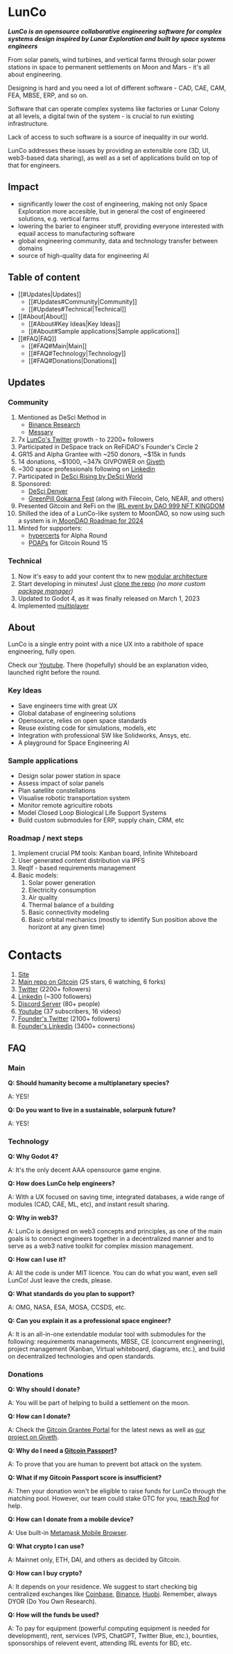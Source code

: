 
# LunCo

***LunCo is an opensource collaborative engineering software for complex systems design inspired by Lunar Exploration and built by space systems engineers***

From solar panels, wind turbines, and vertical farms through solar power stations in space to permanent settlements on Moon and Mars - it's all about engineering.

Designing is hard and you need a lot of different software - CAD, CAE, CAM, FEA, MBSE, ERP, and so on.

Software that can operate complex systems like factories or Lunar Colony at all levels, a digital twin of the system - is crucial to run existing infrastructure. 

Lack of access to such software is a source of inequality in our world.

LunCo addresses these issues by providing an extensible core (3D, UI, web3-based data sharing), as well as a set of applications build on top of that for engineers.


## Impact

- significantly lower the cost of engineering, making not only Space Exploration more accesible, but in general the cost of engineered solutions, e.g. vertical farms
- lowering the barier to engineer stuff, providing everyone interested with equail access to manufacturing software
- global engineering community, data and technology transfer between domains
- source of high-quality data for engineering AI



## Table of content

- [[#Updates|Updates]]
	- [[#Updates#Community|Community]]
	- [[#Updates#Technical|Technical]]
- [[#About|About]]
	- [[#About#Key Ideas|Key Ideas]]
	- [[#About#Sample applications|Sample applications]]
- [[#FAQ|FAQ]]
	- [[#FAQ#Main|Main]]
	- [[#FAQ#Technology|Technology]]
	- [[#FAQ#Donations|Donations]]

## Updates

### Community

1.  Mentioned as DeSci Method in
	- [Binance Research](https://twitter.com/BinanceResearch/status/1638833482825605120)
	- [Messary](https://twitter.com/MessariCrypto/status/1644671463914614785)
2. 7x [LunCo's Twitter](https://twitter.com/LunCoSim) growth - to 2200+ followers
3. Participated in DeSpace track on ReFiDAO's Founder's Circle 2
4. GR15 and Alpha Grantee with ~250 donors, ~$15k in funds
5. 14 donations, ~$1000, ~347k GIVPOWER  on [Giveth](https://giveth.io/project/lunco-accelerates-lunar-colonization-with-opensource)
6. ~300 space professionals following on [Linkedin](https://www.linkedin.com/company/luncosim/) 
7. Participated in [DeSci Rising by DeSci World](https://twitter.com/DeSciWorld/status/1623715987928518658)
8. Sponsored:
	- [DeSci Denver ](https://twitter.com/descieth/status/1628379084928548866)
	- [GreenPill Gokarna Fest](https://twitter.com/IrthuSuresh/status/1643379632887193600) (along with Filecoin, Celo, NEAR, and others)
9. Presented Gitcoin and ReFi on the [IRL event by DAO 999 NFT KINGDOM](https://twitter.com/999kingdomnft/status/1643935080417730560)
10. Shilled the idea of a LunCo-like system to MoonDAO, so now using such a system is in[ MoonDAO Roadmap for 2024](https://docs.google.com/document/d/1E4VtthW7lEdYboaumkrlJ01hqf298wMu9qniqeNL0fA/edit#heading=h.pd8qdg2ti4sq)
11. Minted for supporters:
	- [hypercerts](https://hypercerts.org/app/view?claimId=0x822f17a9a5eecfd66dbaff7946a8071c265d1d07-2381976568446569244243622252022377480192) for Alpha Round
	- [POAPs](https://www.poap.delivery/lunco-gr-15-supporters) for Gitcoin Round 15

### Technical

1. Now it's easy to add your content thx to new [modular architecture](obsidian://open?vault=LunCo%20Docs&file=LunCo%20architecture)
2. Start developing in minutes! Just [clone the repo](https://github.com/LunCoSim/lunco-sim#installation) *(no more custom [package manager](https://github.com/LunCoSim/godot-package-manager))*
3. Updated to Godot 4, as it was finally released on March 1, 2023
4. Implemented [multiplayer](https://youtu.be/hxd3Y432irQ)

## About

LunCo is a single entry point with a nice UX into a rabithole of space engineering, fully open.

Check our [Youtube](https://www.youtube.com/@LunCoSim).  There (hopefully) should be an explanation video, launched right before the round.

### Key Ideas

* Save engineers time with great UX
* Global database of engineering solutions
* Opensource, relies on open space standards
* Reuse existing code for simulations, models, etc
* Integration with professional SW like Solidworks, Ansys, etc.
* A playground for Space Engineering AI

### Sample applications

- Design solar power station in space 
- Assess impact of solar panels
- Plan satellite constellations 
- Visualise robotic transportation system
- Monitor remote agricultire robots
- Model Closed Loop Biological Life Support Systems
- Build custom submodules for ERP, supply chain, CRM, etc

### Roadmap / next steps

1. Implement crucial PM tools: Kanban board, Infinite Whiteboard
2. User generated content distribution via IPFS
3. ReqIf - based requirements management
4. Basic models:
	1. Solar power generation
	2. Electricity consumption
	3. Air quality
	4. Thermal balance of a building
	5. Basic connectivity modeling
	6. Basic orbital mechanics (mostly to identify Sun position above the horizont at any given time)

# Contacts

1. [Site](https://lunco.space)
2. [Main repo on Gitcoin](https://github.com/LunCoSim/lunco-sim) (25 stars, 6 watching, 6 forks)
3. [Twitter](https://twitter.com/LunCoSim) (2200+ followers)
4. [Linkedin](https://www.linkedin.com/company/luncosim/) (~300 followers)
5. [Discord Server](https://discord.gg/uTEFrW32) (80+ people)
7. [Youtube](https://www.youtube.com/@LunCoSim) (37 subscribers, 16 videos)
8. [Founder's Twitter](https://twitter.com/_Difint_) (2100+ followers)
9. [Founder's Linkedin](https://www.linkedin.com/in/rod-mamin-2a48a12b/) (3400+ connections)

## FAQ

### Main

**Q: Should humanity become a multiplanetary species?**

A: YES!

**Q: Do you want to live in a sustainable, solarpunk future?**

A: YES!

### Technology

**Q: Why Godot 4?**

A: It's the only decent AAA opensource game engine.

**Q: How does LunCo help engineers?**

A: With a UX focused on saving time, integrated databases, a wide range of modules (CAD, CAE, ML, etc), and instant result sharing.

**Q: Why in web3?**

A: LunCo is designed on web3 concepts and principles, as one of the main goals is to connect engineers together in a decentralized manner and to serve as a web3 native toolkit for complex mission management.

**Q: How can I use it?**

A: All the code is under MIT licence. You can do what you want, even sell LunCo! Just leave the creds, please.

**Q: What standards do you plan to support?**

A: OMG, NASA, ESA, MOSA, CCSDS, etc.

**Q: Can you explain it as a professional space engineer?**

A: It is an all-in-one extendable modular tool with submodules for the following: requirements managements, MBSE, CE (concurrent engineering), project management (Kanban, Virtual whiteboard, diagrams, etc.), and build on decentralized technologies and open standards.

### Donations

**Q: Why should I donate?**

A: You will be part of helping to build a settlement on the moon.

**Q: How can I donate?**

A: Check the [Gitcoin Grantee Portal](https://gitcoin.notion.site/Gitcoin-Grantee-Portal-6adfc92627474bd48a5dfcd1e8438d20) for the latest news as well as [our project on Giveth](https://giveth.io/project/lunco-a-full-cycle-space-operations-sim-tool).

**Q: Why do I need a [Gitcoin Passport](https://passport.gitcoin.co/)?**

A: To prove that you are human to prevent bot attack on the system.

**Q: What if my Gitcoin Passport score is insufficient?**

A: Then your donation won't be eligible to raise funds for LunCo through the matching pool. However, our team could stake GTC for you, [reach Rod](https://twitter.com/_Difint_) for help.

**Q: How can I donate from a mobile device?**

A: Use built-in [Metamask Mobile Browser](https://support.metamask.io/hc/en-us/articles/6356387482523-How-to-use-the-MetaMask-Mobile-Browser).

**Q: What crypto I can use?**

A: Mainnet only, ETH, DAI, and others as decided by Gitcoin.

**Q: How can I buy crypto?**

A: It depends on your residence. We suggest to start checking big centralized exchanges like [Coinbase](https://www.coinbase.com/), [Binance](https://binance.com), [Huobi](https://www.huobi.com/). Remember, always DYOR (Do You Own Research).

**Q: How will the funds be used?**

A: To pay for equipment (powerful computing equipment is needed for development), rent, services (VPS, ChatGPT, Twitter Blue, etc.), bounties, sponsorships of relevent event, attending IRL events for BD, etc.
